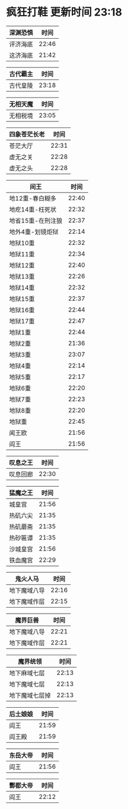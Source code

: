 # 疯狂打鞋 更新时间 23:18

| 深渊恐惧   | 时间    |
|--------|-------|
| 评济海底 | 22:46 |
| 这济海底 | 21:42 |

| 古代霸主   | 时间    |
|--------|-------|
| 古代皇陵 | 23:18 |

| 无相天魔   | 时间    |
|--------|-------|
| 无相税境 | 23:05 |

| 四象苍茫长老   | 时间    |
|--------|-------|
| 苍茫大厅 | 22:31 |
| 虚无之关 | 22:28 |
| 虚无之头 | 22:28 |

| 间王   | 时间    |
|--------|-------|
| 地12重-春白糊多 | 22:40 |
| 地疙14重-枉死状 | 22:32 |
| 地省15重-在刑注狼 | 22:37 |
| 地外4重-划镜炬狱 | 22:14 |
| 地狱10重 | 22:32 |
| 地狱11重 | 22:34 |
| 地狱12重 | 22:40 |
| 地狱13重 | 22:26 |
| 地狱14重 | 22:32 |
| 地狱15重 | 22:37 |
| 地狱16重 | 22:44 |
| 地狱17重 | 22:47 |
| 地狱1重 | 22:44 |
| 地狱2重 | 21:36 |
| 地狱3重 | 23:07 |
| 地狱4重 | 22:14 |
| 地狱5重 | 22:17 |
| 地狱6重 | 22:20 |
| 地狱7重 | 22:23 |
| 地狱8重 | 22:20 |
| 地狱重 | 22:45 |
| 闻王欧 | 21:56 |
| 阎王 | 21:56 |

| 叹息之王   | 时间    |
|--------|-------|
| 叹息回廊 | 22:30 |

| 猛魔之王   | 时间    |
|--------|-------|
| 城皇宫 | 21:56 |
| 热矶六尖 | 21:35 |
| 热矶蘑斋 | 21:35 |
| 热砂匾谭 | 21:35 |
| 沙城皇宫 | 21:56 |
| 铁血魔宫 | 22:29 |

| 鬼火人马   | 时间    |
|--------|-------|
| 地下魔域八导 | 22:16 |
| 地下魔域作层 | 22:15 |

| 魔界巨兽   | 时间    |
|--------|-------|
| 地下魔域八导 | 22:21 |
| 地下魔域作层 | 22:21 |

| 魔界统领   | 时间    |
|--------|-------|
| 地下麻域七层 | 22:13 |
| 地下魔域七层 | 22:13 |
| 地下魔域七层掉 | 22:13 |

| 后土娘娘   | 时间    |
|--------|-------|
| 阎王 | 21:59 |
| 阎王殿 | 21:59 |

| 东岳大帝   | 时间    |
|--------|-------|
| 阎王 | 21:56 |

| 酆都大帝   | 时间    |
|--------|-------|
| 阎王 | 22:12 |
